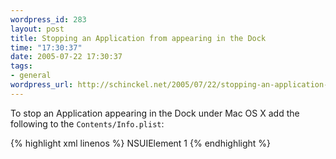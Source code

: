 ```yaml
--- 
wordpress_id: 283
layout: post
title: Stopping an Application from appearing in the Dock
time: "17:30:37"
date: 2005-07-22 17:30:37
tags: 
- general
wordpress_url: http://schinckel.net/2005/07/22/stopping-an-application-from-appearing-in-the-dock/
---
```

To stop an Application appearing in the Dock under Mac OS X add the following to the `Contents/Info.plist`: 
    
{% highlight xml linenos %}
    <key>NSUIElement</key>
    <string>1</string>
{% endhighlight %}
    
